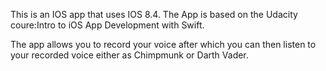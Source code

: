 This is an IOS app that uses IOS 8.4. The App is based on the Udacity coure:Intro to iOS App Development with Swift. 

The app allows you to record your voice after which you can then listen to your recorded voice either as Chimpmunk or Darth Vader.
